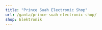 ```yaml
---
title: "Prince Suah Electronic Shop"
url: /ganta/prince-suah-electronic-shop/
shop: Elektronik
---
```

